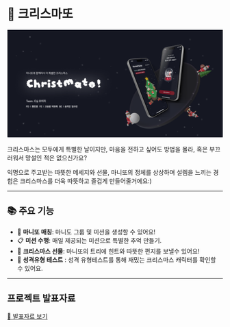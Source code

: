 # 🎄 크리스마또

![크리스마또 로고](splash.png)

크리스마스는 모두에게 특별한 날이지만, 마음을 전하고 싶어도 방법을 몰라, 혹은 부끄러워서 망설인
적은 없으신가요?

익명으로 주고받는 따뜻한 메세지와 선물,
마니또의 정체를 상상하며 설렘을 느끼는 경험은 크리스마스를 더욱 따뜻하고
즐겁게 만들어줄거에요:)




---

## 📚 주요 기능
- 🎅 **마니또 매칭**: 마니도 그룹 및 미션을 생성할 수 있어요!
- 📋 **미션 수행**: 매일 제공되는 미션으로 특별한 추억 만들기.
- 🎁 **크리스마스 선물**: 마니또의 트리에 힌트와 따뜻한 편지를 보낼수 있어요!
- 🎅 **성격유형 테스트** : 성격 유형테스트를 통해 재밌는 크리스마스 캐릭터를 확인할 수 있어요.

---

 
## 프로젝트 발표자료

[📄 발표자료 보기](https://file.notion.so/f/f/9cbe6696-e75f-452c-a708-7024f696de09/e456355b-0a5d-4272-b2f6-cdb19239bf5f/12%E1%84%90%E1%85%B5%E1%86%B7_2%E1%84%8E%E1%85%A1.pdf?table=block&id=c6ec5016-7bb1-4589-8839-4ac18fabe400&spaceId=9cbe6696-e75f-452c-a708-7024f696de09&expirationTimestamp=1732492800000&signature=A223sM8Pu5_PmU8DUAQv1pdHvZYPcfAtGMwJ7NxRFZI&downloadName=12%E1%84%90%E1%85%B5%E1%86%B7_2%E1%84%8E%E1%85%A1.pdf)

